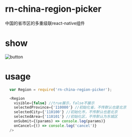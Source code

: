 # rn-china-region-picker
中国的省市区的多重级联react-native组件


# show
![button](https://raw.githubusercontent.com/hufeng/rn-china-region-picker/master/images/region.png)


# usage
```javascript
  var Region = require('rn-china-region-picker');

  <Region
    visible={false} //true展示，false不展示
    selectedProvince={'110000'} //初始化省，不传默认也是北京
    selectedCity={'110100'} //初始化市，不传默认也是北京
    selectedArea={'110101'} //初始化区，不传默认为东城区
    onSubmit={(params) => console.log(params)}
    onCancel={() => console.log('cancel')}
  />
```
